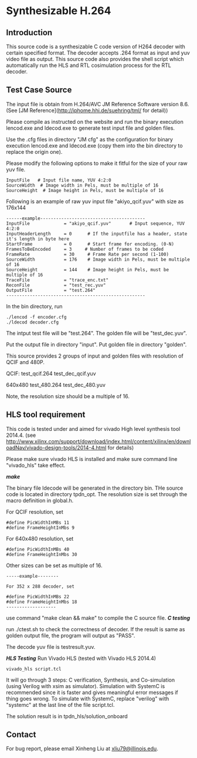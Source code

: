 Synthesizable H.264
===================

Introduction
------------

This source code is a synthesizable C code version of H264 decoder with certain specified format. The decoder accepts .264 format as input and yuv video file as output.
This source code also provides the shell script which automatically run the HLS and RTL cosimulation process for the RTL decoder.


Test Case Source
----------------
The input file is obtain from H.264/AVC JM Reference Software version 8.6. (See [JM Reference](http://iphome.hhi.de/suehring/tml/ for detail))

Please compile as instructed on the website and run the binary execution lencod.exe and ldecod.exe to generate test input file and golden files.

Use the .cfg files in directory "JM cfg" as the configuration for binary execution lencod.exe and ldecod.exe (copy them into the bin directory to replace the origin one).

Please modify the following options to make it fitful for the size of your raw yuv file.

```
InputFile   # Input file name, YUV 4:2:0
SourceWidth  # Image width in Pels, must be multiple of 16
SourceHeight  # Image height in Pels, must be multiple of 16
```


Following is an example of raw yuv input file "akiyo_qcif.yuv" with size as 176x144 
```
------example----------------------------------------
InputFile             = "akiyo_qcif.yuv"       # Input sequence, YUV 4:2:0
InputHeaderLength     = 0      # If the inputfile has a header, state it's length in byte here 
StartFrame            = 0      # Start frame for encoding. (0-N)
FramesToBeEncoded     = 3     # Number of frames to be coded
FrameRate             = 30	   # Frame Rate per second (1-100)
SourceWidth           = 176    # Image width in Pels, must be multiple of 16
SourceHeight          = 144    # Image height in Pels, must be multiple of 16
TraceFile             = "trace_enc.txt"
ReconFile             = "test_rec.yuv"
OutputFile            = "test.264"
-----------------------------------------------------
```

In the bin directory, run 
```
./lencod -f encoder.cfg
./ldecod decoder.cfg
```

The intput test file will be "test.264".
The golden file will be "test_dec.yuv".

Put the output file in directory "input".
Put golden file in directory "golden".

This source provides 2 groups of input and golden files with resolution of QCIF and 480P.

QCIF:
test_qcif.264
test_dec_qcif.yuv

640x480
test_480.264
test_dec_480.yuv

Note, the resolution size should be a multiple of 16.


HLS tool requirement
--------------------
This code is tested under and aimed for vivado High level synthesis tool 2014.4.  (see http://www.xilinx.com/support/download/index.html/content/xilinx/en/downloadNav/vivado-design-tools/2014-4.html for details)

Please make sure vivado HLS is installed and make sure command line "vivado_hls" take effect.

***make***

The binary file ldecode will be generated in the directory bin.
THe source code is located in directory tpdn_opt. 
The resolution size is set through the macro definition in global.h.


For QCIF resolution, set 
```
#define PicWidthInMBs 11
#define FrameHeightInMbs 9
```
For 640x480 resolution, set 
```
#define PicWidthInMBs 40
#define FrameHeightInMbs 30
```

Other sizes can be set as multiple of 16.
```
-----example--------

For 352 x 288 decoder, set 

#define PicWidthInMBs 22
#define FrameHeightInMbs 18
-------------------
```

use command "make clean && make" to compile the C source file.
***C testing***

run ./ctest.sh to check the correctness of decoder.
If the result is same as golden output file, the program will output as "PASS".

The decode yuv file is testresult.yuv.

***HLS Testing***
Run Vivado HLS (tested with Vivado HLS 2014.4)
```
vivado_hls script.tcl
```

It will go through 3 steps: C verification, Synthesis, and Co-simulation
(using Verilog with xsim as simulator). Simulation with SystemC is recommended
since it is faster and gives meaningful error messages if thing goes wrong.
To simulate with SystemC, replace "verilog" with "systemc" at the last line
of the file script.tcl.

The solution result is in tpdn_hls/solution_onboard

Contact
-------
For bug report, please email Xinheng Liu at <xliu79@illinois.edu>.

